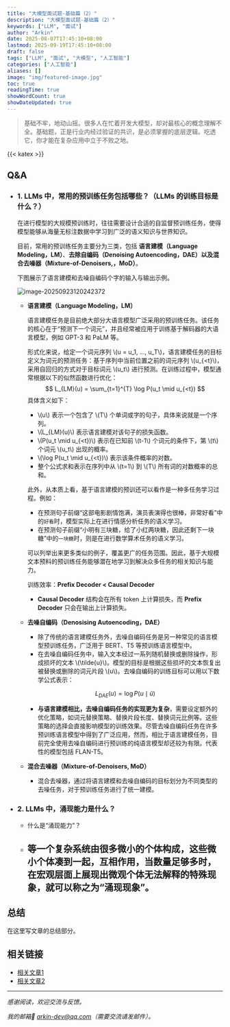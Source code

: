 ```yaml
---
title: "大模型面试题-基础篇（2）"
description: "大模型面试题-基础篇（2）"
keywords: ["LLM", "面试"]
author: "Arkin"
date: 2025-08-07T17:45:10+08:00
lastmod: 2025-09-19T17:45:10+08:00
draft: false
tags: ["LLM", "面试", "大模型", "人工智能"]
categories: ["人工智能"]
aliases: []
image: "img/featured-image.jpg"
toc: true
readingTime: true
showWordCount: true
showDateUpdated: true
---
```


> 基础不牢，地动山摇。很多人在忙着开发大模型，却对最核心的概念理解不全。基础题，正是行业内经过验证的共识，是必须掌握的底层逻辑。吃透它，你才能在复杂应用中立于不败之地。

{{< katex >}}

## Q&A

- ### 1. LLMs 中，常用的预训练任务包括哪些？（LLMs 的训练目标是什么？）

  在进行模型的大规模预训练时，往往需要设计合适的自监督预训练任务，使得模型能够从海量无标注数据中学习到广泛的语义知识与世界知识。

  目前，常用的预训练任务主要分为三类，包括 **语言建模（Language Modeling，LM）**、**去除自编码（Denoising Autoencoding，DAE）**以及**混合去噪器（Mixture-of-Denoisers,，MoD）**。

  下图展示了语言建模和去噪自编码个字的输入与输出示例。

  ![image-20250923120242372](https://mr-lai.oss-cn-zhangjiakou.aliyuncs.com/macminim4image-20250923120242372.png)

  - **语言建模（Language Modeling，LM）**

    语言建模任务是目前绝大部分大语言模型广泛采用的预训练任务。该任务的核心在于“预测下一个词元”，并且经常被应用于训练基于解码器的大语言模型，例如 GPT-3 和 PaLM 等。

    形式化来说，给定一个词元序列 \\(u = u_1, …, u_T\\)，语言建模任务的目标定义为词元的预测任务：基于序列中当前位置之前的词元序列 \\(u_{<t}\\)，采用自回归的方式对于目标词元 \\(u_t\\) 进行预测。在训练过程中，模型通常根据以下的似然函数进行优化：
    $$
    L_{LM}(u) = \sum_{t=1}^{T} \log P(u_t \mid u_{<t})
    $$
    具体含义如下：

    - \\(u\\) 表示一个包含了 \\(T\\) 个单词或字的句子，具体来说就是一个序列。
    - \\(L_{LM}(u)\\) 表示语言建模对该句子的损失函数。
    - \\(P(u_t \mid u_{<t})\\) 表示在已知前 \\(t-1\\) 个词元的条件下，第 \\(t\\) 个词元 \\(u_t\\) 出现的概率。
    - \\(\\log P(u_t \mid u_{<t})\\) 表示该条件概率的对数。
    - 整个公式求和表示在序列中从 \\(t=1\\) 到 \\(T\\) 所有词的对数概率的总和。

    此外，从本质上看，基于语言建模的预训还可以看作是一种多任务学习过程。例如：

    - 在预测句子前缀“这部电影剧情饱满，演员表演得也很棒，非常好看”中的`好看`时，模型实际上在进行情感分析任务的语义学习。
    - 在预测句子前缀“小明有三块糖，给了小红两块糖，因此还剩下一块糖”中的`一块糖`时，则是在进行数学算术任务的语义学习。

    可以列举出来更多类似的例子，覆盖更广的任务范围。因此，基于大规模文本预料的预训练任务能够潜在地学习到解决众多任务的相关知识与能力。

    训练效率：**Prefix Decoder < Causal Decoder**

    - **Causal Decoder** 结构会在所有 token 上计算损失，而 **Prefix Decoder** 只会在输出上计算损失。
  
  - **去噪自编码（Denosising Autoencoding，DAE）**
  
    - 除了传统的语言建模任务外，去噪自编码任务是另一种常见的语言模型预训练任务，广泛用于 BERT、T5 等预训练语言模型中。
    - 在去噪自编码任务中，输入文本经过一系列随机替换或删除操作，形成损坏的文本 \\(\\tilde{u}\\)。模型的目标是根据这些损坏的文本恢复出被替换或删除的词元片段 \\(u\\)。去噪自编码的训练目标可以用以下数学公式表示：
  
    $$
    L_{DAE}(u) = \log P(u \mid \tilde{u})
    $$
  
    - **与语言建模相比，去噪自编码任务的实现更为复杂**，需要设定额外的优化策略，如词元替换策略、替换片段长度、替换词元比例等。这些策略的选择会直接影响模型的训练效果。尽管去噪自编码任务在许多预训练语言模型中得到了广泛应用，然而，相比于语言建模任务，目前完全使用去噪自编码进行预训练的纯语言模型却还较为有限。代表性的模型包括 FLAN-T5。
  
  - **混合去噪器（Mixture-of-Denoisers, MoD）**
  
    - 混合去噪器，通过将语言建模和去噪自编码的目标划分为不同类型的去噪任务，对于预训练任务进行了统一建模。
  
- ### 2. LLMs 中，涌现能力是什么？

  - 什么是“涌现能力”？
  - 等一个复杂系统由很多微小的个体构成，这些微小个体凑到一起，互相作用，当数量足够多时，在宏观层面上展现出微观个体无法解释的特殊现象，就可以称之为“涌现现象”。
    - 


## 总结

在这里写文章的总结部分。

## 相关链接

- [相关文章1](/posts/related-post-1)
- [相关文章2](/posts/related-post-2)

---

*感谢阅读，欢迎交流与反馈。*

*我的邮箱📮 arkin-dev@qq.com（需要交流请发邮件）。*
